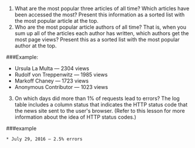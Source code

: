 1. What are the most popular three articles of all time? 
    Which articles have been accessed the most? Present this information as a sorted list with the most popular article at the top.
2. Who are the most popular article authors of all time? That is, when you sum up all of the articles each author has written, which authors get the most page views? Present this as a sorted list with the most popular author at the top.

###Example:

   * Ursula La Multa — 2304 views
   * Rudolf von Treppenwitz — 1985 views
   * Markoff Chaney — 1723 views
   * Anonymous Contributor — 1023 views


3. On which days did more than 1% of requests lead to errors? The log table includes a column status that indicates the HTTP status code that the news site sent to the user's browser. (Refer to this lesson for more information about the idea of HTTP status codes.)

###example

    * July 29, 2016 — 2.5% errors